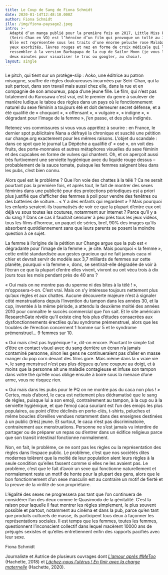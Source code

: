 ```yaml
---
title: Le Coup de Sang de Fiona Schmidt
date: 2020-01-14T12:48:10.000Z
author: Fiona Schmidt
illu: /img/fiona-paysage2.jpeg
intro: >-
  Adapté d’un manga publié pour la première fois en 2017, Little Miss Period
  (Seiri-Chan en VO) est l’héroïne d’un film qui provoque un tollé au Japon.
  Elle est représentée sous les traits d’une énorme peluche rose Malabar aux
  yeux exorbités, lèvres rouges et nez en forme de croix médicale qui la fait
  ressembler à la version Barbapapa de la cup de Sailor Moon (je vous laisse
  deux minutes pour visualiser le truc ou googler, au choix).
layout: single
---
```

Le pitch, qui tient sur un protège-slip : Aoko, une éditrice au patron misogyne, souffre de règles douloureuses incarnées par Seiri-Chan, qui la suit partout, dans son travail mais aussi chez elle, dans la rue et en compagnie de son amoureux, papa d’une jeune fille. Le film, qui n’est pas totalement du Kurosawa c’est vrai, est le premier du genre à soulever de manière ludique le tabou des règles dans un pays où le fonctionnement naturel du sexe féminin a toujours été et doit demeurer secret défense, et a été qualifié de « choquant », « offensant », « vulgaire », « indigne », « dégradant pour l’image de la femme », j’en passe, et des plus indignés.

Retenez vos commissures si vous vous apprêtez à sourire : en France, le dernier spot publicitaire Nana a défrayé la chronique et suscité une pétition sur change.org exactement pour les mêmes raisons. L’objet du scandale : dans ce spot que le journal La Dépêche a qualifié d’ « osé », on voit des fruits, des porte-monnaies et autres métaphores visuelles du sexe féminin et des cupcakes en forme de vulves qui chantent. Oh, et on aperçoit aussi très furtivement une serviette hygiénique avec du liquide rouge dessus – probablement de la sauce tomate, puisque les femmes saignent bleu dans les pubs, c’est bien connu.

Alors quel est le problème ? Que l’on voie des chattes à la télé ? Ca ne serait pourtant pas la première fois, et après tout, le fait de montrer des sexes féminins dans une publicité pour des protections périodiques est a priori plus justifié que d’afficher des femmes à poil pour vendre des fenêtres ou des batteries de voiture… « Y a des enfants qui regardent » ? Mais pourquoi les enfants seraient-ils traumatisés de voir ce que la plupart d’entre eux ont déjà vu sous toutes les coutures, notamment sur internet ? Parce qu’il y a du sang ? Dans ce cas il faudrait censurer à peu près tous les jeux vidéos, tous les films d’horreur, un paquet de séries, bref, 90% des images qu’ils absorbent quotidiennement sans que leurs parents se posent la moindre question à ce sujet. 

La femme à l’origine de la pétition sur Change argue que la pub est « dégradante pour l’image de la femme », je cite. Mais pourquoi « la femme », cette entité standardisée aux gestes gracieux qui ne fait jamais caca ni chier et devrait servir de modèle aux 3,7 milliards de femmes sur cette planète, pourquoi « la femme », donc, se sentirait-elle dégradée de voir à l’écran ce que la plupart d’entre elles vivent, vivront ou ont vécu trois à dix jours tous les mois pendant près de 40 ans ?

« Oui mais on ne montre pas du sperme ni des bites à la télé ! », m’opposera-t-on. C’est vrai. Mais on s’y intéresse toujours nettement plus qu’aux règles et aux chattes. Aucune découverte majeure n’est à signaler côté menstruations depuis l’invention du tampon dans les années 30, et la cup, inventée à la même période, a attendu la deuxième moitié des années 2010 pour connaître le succès commercial que l’on sait. Et le site américain ResearchGate révèle qu’il existe cinq fois plus d’études consacrées aux dysfonctionnements érectiles qu’au syndrome prémenstruel, alors que les troubles de l’érection concernent 1 homme sur 5 et le syndrome prémenstruel… 9 femmes sur 10.

« Oui mais c’est pas hygiénique ! », dit-on encore. Pourtant le simple fait d’être en contact visuel avec du sang derrière un écran n’a jamais contaminé personne, sinon les gens ne continueraient pas d’aller en masse manger du pop corn devant des films gore. Mais même dans la « vraie vie », le sang menstruel n’est pas plus dégueu qu’une coupure au doigt, et à moins que la personne ait une maladie contagieuse et infuse son tampon dans votre thé qu’elle vous oblige ensuite à boire sous la menace d’une arme, vous ne risquez rien.

« Oui mais dans les pubs pour le PQ on ne montre pas du caca non plus ! » Certes, mais d’abord, le caca est nettement plus dédramatisé que le sang de règles, puisque lui a son emoji, contrairement au tampon, à la cup ou à la serviette hygiénique, et que l’emoji caca souriant est l’un des emojis les plus populaires, au point d’être déclinés en porte-clés, t-shirts, peluches et même boucles d’oreilles vendues notamment dans des enseignes destinées à un public (très) jeune. Et surtout, le caca n’est pas discriminatoire, contrairement aux menstruations. Personne ne s’est jamais vu interdire de partager ou de préparer un repas ou d’entrer dans un édifice religieux parce que son transit intestinal fonctionne normalement.

Non, en fait, le problème, ce ne sont pas les règles ou la représentation des règles dans l’espace public. Le problème, c’est que nos sociétés dites modernes tolèrent que la moitié de leur population aient leurs règles à la seule condition qu’elles fassent comme si elles ne les avaient pas. Le problème, c’est que le fait d’avoir un sexe qui fonctionne naturellement et normalement reste un motif de honte pour la plupart des gens, alors que le bon fonctionnement d’un sexe masculin est au contraire un motif de fierté et la preuve de la virilité de son propriétaire.

L’égalité des sexes ne progressera pas tant que l’on continuera de considérer l’un des deux comme le Quasimodo de la génitalité. C’est la raison pour laquelle il faut montrer les règles simplement, le plus souvent possible et partout, notamment au cinéma et dans la pub, parce qu’en tant que produits culturels de masse, ils participent tous deux à façonner les représentations sociales. Il est temps que les femmes, toutes les femmes, questionnent l’inconscient collectif dans lequel macèrent 10000 ans de préjugés sexistes et qu’elles entretiennent enfin des rapports pacifiés avec leur sexe.

Fiona Schmidt

Journaliste et Autrice de plusieurs ouvrages dont [_L’amour après #MeToo_](https://www.hachette-pratique.com/lamour-apres-metoo-9782017068945) (Hachette, 2018) et [_Lâchez-nous l’utérus ! En finir avec la charge maternelle_](https://www.hachette-pratique.com/lachez-nous-luterus-9782017085348) (Hachette, 2020).
